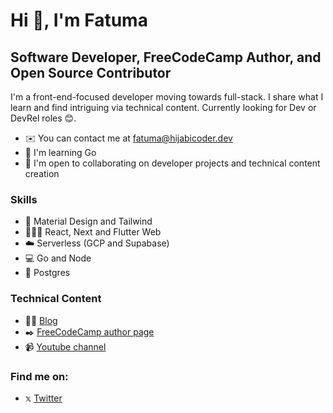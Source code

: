 Hi 👋,  I'm Fatuma
==================


Software Developer, FreeCodeCamp Author, and Open Source Contributor
----------------------------------------------

I'm a front-end-focused developer moving towards full-stack. I share what I learn and find intriguing via technical content.
Currently looking for Dev or DevRel roles 😊.

* ✉️  You can contact me at [fatuma@hijabicoder.dev](mailto:fatuma@hijabicoder.dev)
* 🧠  I'm learning Go
* 🤝  I'm open to collaborating on developer projects and technical content creation

### Skills
- 🎨 Material Design and Tailwind
- 👩🏽‍💻 React, Next and Flutter Web
- ☁️ Serverless (GCP and Supabase)
- 💻 Go and Node
- 🐘 Postgres

### Technical Content
- ✍🏼 [Blog](https://blog.hijabicoder.dev)
- ✒️ [FreeCodeCamp author page](https://blog.hijabicoder.dev](https://www.freecodecamp.org/news/author/fatuma/)https://www.freecodecamp.org/news/author/fatuma/)
- 📹 [Youtube channel](https://www.youtube.com/c/@HijabiCoder)

### Find me on: 
- 𝕩 [Twitter](https://twitter.com/XquisiteDreamer)

